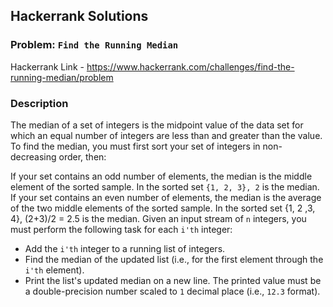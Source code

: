## Hackerrank Solutions
 
 ### Problem: `Find the Running Median`
 
 Hackerrank Link - https://www.hackerrank.com/challenges/find-the-running-median/problem
 
 
 ### Description

The median of a set of integers is the midpoint value of the data set for which an equal number of integers are less than and greater than the value. To find the median, you must first sort your set of integers in non-decreasing order, then:

If your set contains an odd number of elements, the median is the middle element of the sorted sample. In the sorted set `{1, 2, 3}, 2` is the median.
If your set contains an even number of elements, the median is the average of the two middle elements of the sorted sample. In the sorted set {1, 2 ,3, 4}, (2+3)/2 = 2.5  is the median.
Given an input stream of `n` integers, you must perform the following task for each `i'th`  integer:

- Add the `i'th` integer to a running list of integers.
- Find the median of the updated list (i.e., for the first element through the `i'th` element).
- Print the list's updated median on a new line. The printed value must be a double-precision number scaled to `1`  decimal place (i.e., `12.3` format).